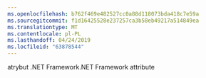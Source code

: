 ```yaml
---
ms.openlocfilehash: b762f469e482527cc0a88d118073bda418c7e59a
ms.sourcegitcommit: f1d16425528e237257ca3b58eb49217a514849ea
ms.translationtype: MT
ms.contentlocale: pl-PL
ms.lasthandoff: 04/24/2019
ms.locfileid: "63878544"
---
```

<span data-ttu-id="f79fc-101">atrybut .NET Framework</span><span class="sxs-lookup"><span data-stu-id="f79fc-101">.NET Framework attribute</span></span>